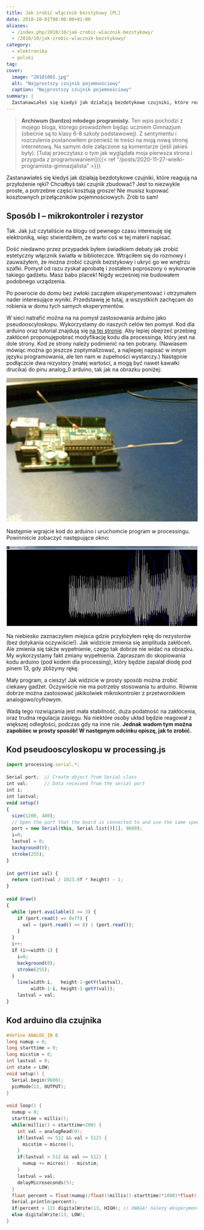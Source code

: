 ```yaml
---
title: Jak zrobić włącznik bezstykowy [PL]
date: 2010-10-01T00:00:00+01:00
aliases:
  - /index.php/2010/10/jak-zrobic-wlacznik-bezstykowy/
  - /2010/10/jak-zrobic-wlacznik-bezstykowy/
category:
  - elektronika
  - polski
tag:
cover:
  image: "20101001.jpg"
  alt: "Najprostszy czujnik pojemnościowy"
  caption: "Najprostszy czujnik pojemnościowy"
summary: |
  Zastanawiałeś się kiedyś jak działają bezdotykowe czujniki, które reagują na przyłożenie ręki? Chciałbyś taki czujnik zbudować? Jest to niezwykle proste, a potrzebne części kosztują grosze! Nie musisz kupować kosztownych przełączników pojemnościowych. Zrób to sam!
---
```


> **Archiwum (bardzo) młodego programisty.** Ten wpis pochodzi z mojego bloga, którego prowadziłem będąc uczniem Gimnazjum (obecnie są to klasy 6-8 szkoły podstawowej). Z sentymentu i rozczulenia postanowiłem przenieść te treści na moją nową stronę internetową. Na samym dole załączone są komentarze (jeśli jakieś były). [Tutaj przeczytasz o tym jak wyglądała moja pierwsza strona i przygoda z programowaniem]({{< ref "/posts/2020-11-27-wielki-programista-gimnazjalista" >}})
> 

Zastanawiałeś się kiedyś jak działają bezdotykowe czujniki, które reagują na przyłożenie ręki? Chciałbyś taki czujnik zbudować? Jest to niezwykle proste, a potrzebne części kosztują grosze! Nie musisz kupować kosztownych przełączników pojemnościowych. Zrób to sam!

## Sposób I – mikrokontroler i rezystor

Tak. Jak już czytaliście na blogu od pewnego czasu interesuję się elektroniką, więc stwierdziłem, że warto coś w tej materii napisać.

Dość niedawno przez przypadek byłem świadkiem debaty jak zrobić estetyczny włącznik światła w biblioteczce. Wtrąciłem się do rozmowy i zauważyłem, że można zrobić czujnik bezstykowy i ukryć go we wnętrzu szafki. Pomysł od razu zyskał aprobatę i zostałem poproszony o wykonanie takiego gadżetu. Masz babo placek! Nigdy wcześniej nie budowałem podobnego urządzenia.

Po powrocie do domu bez zwłoki zacząłem eksperymentować i otrzymałem nader interesujące wyniki. Przedstawię je tutaj, a wszystkich zachęcam do robienia w domu tych samych eksperymentów.

W sieci natrafić można na na pomysł zastosowania arduino jako pseudooscyloskopu. Wykorzystamy do naszych celów ten pomysł. Kod dla arduino oraz tutorial znajdują się [na tej stronie](http://starter-kit.nettigo.pl/2009/11/processing-interfejs-na-sterydach/). Aby lepiej obejrzeć przebieg zakłóceń proponujępobrać modyfikację kodu dla processinga, który jest na dole strony. Kod ze strony należy podmienić na ten pobrany. (Nawiasem mówiąc można go jeszcze zoptymalizować, a najlepiej napisać w innym języku programowania, ale ten nam w zupełności wystarczy.)  Następnie podłączcie dwa rezystory (małej wartości, a mogą być nawet kawałki drucika) do pinu analog_0 arduino, tak jak na obrazku poniżej:

![Najprostszy czujnik pojemnościowy](20101001.jpg)

Następnie wgrajcie kod do arduino i uruchomcie program w processingu. Powinniście zobaczyć następujące okno:

![Przechwytywanie sygnału](przechwytywanie.jpg)

Na niebiesko zaznaczyłem miejsca gdzie przyłożyłem rękę do rezystorów (bez dotykania oczywiście!). Jak widzicie zmienia się amplituda zakłóceń. Ale zmienia się także wypełnienie, czego tak dobrze nie widać na obrazku. My wykorzystamy fakt zmiany wypełnienia. Zapraszam do skopiowania kodu arduino (pod kodem dla processing), który będzie zapalał diodę pod pinem 13, gdy zbliżymy rękę.

Mały program, a cieszy! Jak widzicie w prosty sposób można zrobić ciekawy gadżet. Oczywiście nie ma potrzeby stosowania tu arduino. Równie dobrze można zastosować jakikolwiek mikrokontroler z przetwornikiem analogowo/cyfrowym.

Wadą tego rozwiązania jest mała stabilność, duża podatność na zakłócenia, oraz trudna regulacja zasięgu. Na niektóre osoby układ będzie reagował z większej odległości, podczas gdy na inne nie. **Jednak wadom tym można zapobiiec w prosty sposób! W następnym odcinku opiszę, jak to zrobić.**



## Kod pseudooscyloskopu w processing.js

```js
import processing.serial.*;

Serial port;  // Create object from Serial class
int val;      // Data received from the serial port
int i;
int lastval;
void setup()
{
  size(1200, 480);
  // Open the port that the board is connected to and use the same speed (9600 bps)
  port = new Serial(this, Serial.list()[1], 9600);
  i=0;
  lastval = 0;
  background(0);
  stroke(255);
}

int getY(int val) {
  return (int)(val / 1023.0f * height) - 1;
}

void draw()
{
  while (port.available() >= 3) {
    if (port.read() == 0xff) {
      val = (port.read() << 8) | (port.read());
    }
  }
  i++;
  if (i>=width-1) {
    i=0;
    background(0);
    stroke(255);
  }
    line(width-i,   height-1-getY(lastval),
         width-1-i, height-1-getY(val));
    lastval = val;
}
```


## Kod arduino dla czujnika

```c
#define ANALOG_IN 0
long numup = 0;
long starttime = 0;
long micstim = 0;
int lastval = 0;
int state = LOW;
void setup() {
  Serial.begin(9600);
  pinMode(13, OUTPUT);
}

void loop() {
  numup = 0;
  starttime = millis();
  while(millis() < starttime+200) {
    int val = analogRead(0);
    if(lastval <= 512 && val > 512) {
      micstim = micros();
    }
    if(lastval > 512 && val <= 512) {
      numup += micros() - micstim;
    }
    lastval = val;
    delayMicroseconds(5);
  }
  float percent = float(numup)/float((millis()-starttime)*1000)*float(100);
  Serial.println(percent);
  if(percent > 13) digitalWrite(13, HIGH); // UWAGA! nalezy eksperymentalnie dobracta wartosc
  else digitalWrite(13, LOW);
}
```